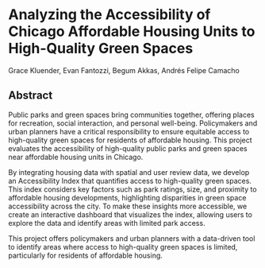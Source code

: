 # Analyzing the Accessibility of Chicago Affordable Housing Units to High-Quality Green Spaces
Grace Kluender, Evan Fantozzi, Begum Akkas, Andrés Felipe Camacho

## Abstract
Public parks and green spaces bring communities together, offering places for 
recreation, social interaction, and personal well-being. Policymakers and urban 
planners have a critical responsibility to ensure equitable access to 
high-quality green spaces for residents of affordable housing. This project 
evaluates the accessibility of high-quality public parks and green spaces near 
affordable housing units in Chicago.

By integrating housing data with spatial and user review data, we develop an 
Accessibility Index that quantifies access to high-quality green spaces. This 
index considers key factors such as park ratings, size, and proximity to 
affordable housing developments, highlighting disparities in green space 
accessibility across the city. To make these insights more accessible, we create
an interactive dashboard that visualizes the index, allowing users to explore 
the data and identify areas with limited park access.

This project offers policymakers and urban planners with a data-driven tool to 
identify areas where access to high-quality green spaces is limited, 
particularly for residents of affordable housing.